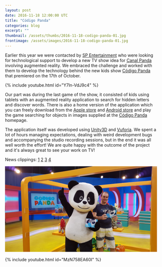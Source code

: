 ```yaml
---
layout: post
date: 2016-11-18 12:00:00 UTC
title: "Código Panda"
categories: blog
excerpt: ""
thumbnail: /assets/thumbs/2016-11-18-codigo-panda-01.jpg
frontimage: /assets/images/2016-11-18-codigo-panda-01.jpg
---
```


Earlier this year we were contacted by [SP Entertainment][2] who were looking for technological support to develop a new TV show idea for [Canal Panda][1] involving augmented reality. We embraced the challenge and worked with them to develop the technology behind the new kids show [Código Panda][3] that premiered on the 17th of October.

{% include youtube.html id="Y7ln-VdJ9c4" %}

Our part was during the last game of the show, it consisted of kids using tablets with an augmented reality application to search for hidden letters and discover words. There is also a home version of the application which you can freely download from the [Apple store][4] and [Android store][5] and play the game searching for objects in images supplied at the [Código Panda][3] homepage.

The application itself was developed using [Unity3D][10] and [Vuforia][11]. We spent a lot of hours managing expectations, dealing with weird development bugs and accompanying the studio recording sessions, but in the end it was all well worth the effort! We are quite happy with the outcome of the project and it's always great to see your work on TV!

News clippings: [1][6] [2][7] [3][8] [4][9]

![](/assets/images/2016-11-18-codigo-panda-02.jpg)

{% include youtube.html id="MzN758EA60I" %}

[1]: http://canalpanda.pt/
[2]: http://www.spentertainment.pt/
[3]: http://canalpanda.pt/microsites/codigo-panda/
[4]: https://itunes.apple.com/us/app/codigo-panda/id1151512057?mt=8
[5]: https://play.google.com/store/apps/details?id=com.artica.codigopanda&hl=pt
[6]: http://www.atelevisao.com/cabo/canal-panda-estreia-concurso-inedito-para-criancas/
[7]: http://www.dn.pt/media/interior/tradicao-e-inovacao-de-maos-dadas-no-primeiro-concurso-do-panda-5430546.html
[8]: http://www.delas.pt/canal-panda-estreia-concurso-codigo-panda/
[9]: http://visao.sapo.pt/actualidade/visaose7e/tv/2016-10-17-A-prova-no-novo-Codigo-Panda
[10]: https://unity3d.com/
[11]: https://www.vuforia.com/
